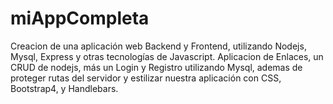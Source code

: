 # miAppCompleta
Creacion de una aplicación web Backend y Frontend, utilizando Nodejs, Mysql, Express y otras tecnologías de Javascript.
Aplicacion de Enlaces, un CRUD de nodejs, más un Login y Registro utilizando Mysql, ademas de proteger rutas del servidor
y estilizar nuestra aplicación con CSS, Bootstrap4, y Handlebars.
